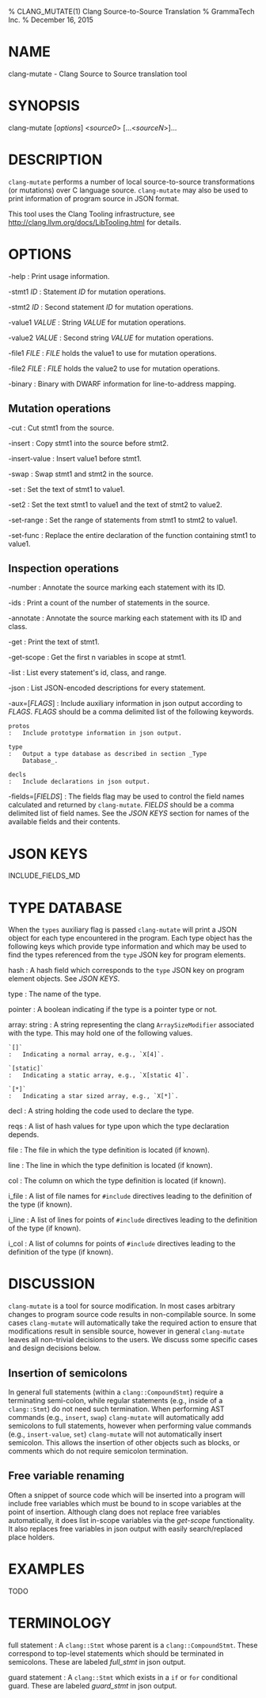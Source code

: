 % CLANG_MUTATE(1) Clang Source-to-Source Translation
% GrammaTech Inc.
% December 16, 2015

# NAME

clang-mutate - Clang Source to Source translation tool

# SYNOPSIS

clang-mutate [*options*] <*source0*> [...<*sourceN*>]...

# DESCRIPTION

`clang-mutate` performs a number of local source-to-source
transformations (or mutations) over C language source.  `clang-mutate`
may also be used to print information of program source in JSON
format.

This tool uses the Clang Tooling infrastructure, see
http://clang.llvm.org/docs/LibTooling.html for details.

# OPTIONS

-help
:   Print usage information.

-stmt1 *ID*
:   Statement *ID* for mutation operations.

-stmt2 *ID*
:   Second statement *ID* for mutation operations.

-value1 *VALUE*
:   String *VALUE* for mutation operations.

-value2 *VALUE*
:   Second string *VALUE* for mutation operations.

-file1 *FILE*
:   *FILE* holds the value1 to use for mutation operations.

-file2 *FILE*
:   *FILE* holds the value2 to use for mutation operations.

-binary
:   Binary with DWARF information for line-to-address mapping.

## Mutation operations

-cut
:   Cut stmt1 from the source.

-insert
:   Copy stmt1 into the source before stmt2.

-insert-value
:   Insert value1 before stmt1.

-swap
:   Swap stmt1 and stmt2 in the source.

-set
:   Set the text of stmt1 to value1.

-set2
:   Set the text stmt1 to value1 and the text of stmt2 to value2.

-set-range
:   Set the range of statements from stmt1 to stmt2 to value1.

-set-func
:   Replace the entire declaration of the function containing stmt1
    to value1.
    
## Inspection operations

-number
:   Annotate the source marking each statement with its ID.

-ids
:   Print a count of the number of statements in the source.

-annotate
:   Annotate the source marking each statement with its ID and class.

-get
:   Print the text of stmt1.

-get-scope
:   Get the first n variables in scope at stmt1.

-list
:   List every statement's id, class, and range.

-json
:   List JSON-encoded descriptions for every statement.

-aux=[*FLAGS*]
:   Include auxiliary information in json output according to
    *FLAGS*.  *FLAGS* should be a comma delimited list of the
    following keywords.

    protos
    :   Include prototype information in json output.

    type
    :   Output a type database as described in section _Type
        Database_.

    decls
    :   Include declarations in json output.

-fields=[*FIELDS*]
:   The fields flag may be used to control the field names calculated
    and returned by `clang-mutate`.  *FIELDS* should be a comma
    delimited list of field names.  See the _JSON KEYS_ section for
    names of the available fields and their contents.

# JSON KEYS

INCLUDE_FIELDS_MD

# TYPE DATABASE

When the `types` auxiliary flag is passed `clang-mutate` will print a
JSON object for each type encountered in the program.  Each type
object has the following keys which provide type information and which
may be used to find the types referenced from the `type` JSON key for
program elements.

hash
:   A hash field which corresponds to the `type` JSON key on program
    element objects.  See _JSON KEYS_.

type
:   The name of the type.

pointer
:   A boolean indicating if the type is a pointer type or not.

array: string
:   A string representing the clang `ArraySizeModifier` associated
    with the type.  This may hold one of the following values.

    `[]`
    :   Indicating a normal array, e.g., `X[4]`.

    `[static]`
    :   Indicating a static array, e.g., `X[static 4]`.

    `[*]`
    :   Indicating a star sized array, e.g., `X[*]`.

decl
:   A string holding the code used to declare the type.

reqs
:   A list of hash values for type upon which the type declaration
    depends.

file
:   The file in which the type definition is located (if known).

line
:   The line in which the type definition is located (if known).

col
:   The column on which the type definition is located (if known).

i_file
:   A list of file names for `#include` directives leading to the
    definition of the type (if known).

i_line
:   A list of lines for points of `#include` directives leading to
    the definition of the type (if known).

i_col
:   A list of columns for points of `#include` directives leading to
    the definition of the type (if known).

# DISCUSSION

`clang-mutate` is a tool for source modification.  In most cases
arbitrary changes to program source code results in non-compilable
source.  In some cases `clang-mutate` will automatically take the
required action to ensure that modifications result in sensible
source, however in general `clang-mutate` leaves all non-trivial
decisions to the users.  We discuss some specific cases and design
decisions below.

## Insertion of semicolons

In general full statements (within a `clang::CompoundStmt`) require a
terminating semi-colon, while regular statements (e.g., inside of a
`clang::Stmt`) do not need such termination.  When performing AST
commands (e.g., `insert`, `swap`) `clang-mutate` will automatically
add semicolons to full statements, however when performing value
commands (e.g., `insert-value`, `set`) `clang-mutate` will not
automatically insert semicolon.  This allows the insertion of other
objects such as blocks, or comments which do not require semicolon
termination.

## Free variable renaming

Often a snippet of source code which will be inserted into a program
will include free variables which must be bound to in scope variables
at the point of insertion.  Although clang does not replace free
variables automatically, it does list in-scope variables via the
*get-scope* functionality.  It also replaces free variables in json
output with easily search/replaced place holders.

# EXAMPLES

TODO

# TERMINOLOGY

full statement
:   A `clang::Stmt` whose parent is a `clang::CompoundStmt`.  These
    correspond to top-level statements which should be terminated in
    semicolons.  These are labeled *full_stmt* in json output.

guard statement
:   A `clang::Stmt` which exists in a `if` or `for` conditional
    guard.  These are labeled *guard_stmt* in json output.
